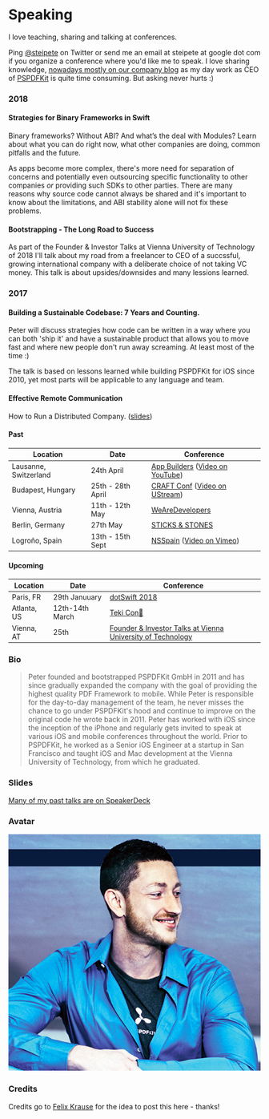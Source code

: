 # Speaking
I love teaching, sharing and talking at conferences.

Ping [@steipete](https://twitter.com/steipete) on Twitter or send me an email at steipete at google dot com if you organize a conference where you'd like me to speak. I love sharing knowledge, [nowadays mostly on our company blog](https://pspdfkit.com/blog/all/) as my day work as CEO of [PSPDFKit](https://pspdfkit.com) is quite time consuming. But asking never hurts :)

### 2018

#### Strategies for Binary Frameworks in Swift

Binary frameworks? Without ABI? And what’s the deal with Modules? Learn about what you can do right now, what other companies are doing, common pitfalls and the future. 

As apps become more complex, there's more need for separation of concerns and potentially even outsourcing specific functionality to other companies _or_ providing such SDKs to other parties. There are many reasons why source code cannot always be shared and it's important to know about the limitations, and ABI stability alone will not fix these problems.

#### Bootstrapping - The Long Road to Success

As part of the Founder & Investor Talks at Vienna University of Technology of 2018 I'll talk about my road from a freelancer to CEO of a succssful, growing international company with a deliberate choice of not taking VC money. This talk is about upsides/downsides and many lessions learned.

### 2017

#### Building a Sustainable Codebase: 7 Years and Counting.

Peter will discuss strategies how code can be written in a way where you can both 'ship it' and have a sustainable product that allows you to move fast and where new people don't run away screaming. At least most of the time :)

The talk is based on lessons learned while building PSPDFKit for iOS since 2010, yet most parts will be applicable to any language and team.

#### Effective Remote Communication

How to Run a Distributed Company. ([slides](https://speakerdeck.com/steipete/effective-remote-communication-how-to-run-a-distributed-company))

#### Past

Location | Date | Conference
---------|------|------------
Lausanne, Switzerland | 24th April | [App Builders](https://www.appbuilders.ch/) ([Video on YouTube](https://youtu.be/AxF2NuDKxdY))
Budapest, Hungary | 25th - 28th April | [CRAFT Conf](https://craft-conf.com/) ([Video on UStream](http://www.ustream.tv/recorded/102891080))
Vienna, Austria | 11th - 12th May | [WeAreDevelopers](http://www.wearedevelopers.org/)
Berlin, Germany | 27th May | [STICKS & STONES](http://www.sticks-and-stones.com/)
Logroño, Spain | 13th - 15th Sept | [NSSpain](http://www.nsspain.com/) ([Video on Vimeo](https://vimeo.com/235530912))

#### Upcoming

Location | Date | Conference
---------|------|------------
Paris, FR | 29th Januuary |  [dotSwift 2018](https://www.dotswift.io/)
Atlanta, US | 12th-14th March |  [Teki Con🍍](https://teki-con.com/)
Vienna, AT | 25th  | [Founder & Investor Talks at Vienna University of Technology](https://i2c.ec.tuwien.ac.at/home/events-1/founder-investor-talk-series/)

### Bio

>Peter founded and bootstrapped PSPDFKit GmbH in 2011 and has since gradually expanded the company with the goal of providing the highest quality PDF Framework to mobile. While Peter is responsible for the day-to-day management of the team, he never misses the chance to go under PSPDFKit's hood and continue to improve on the original code he wrote back in 2011.
>Peter has worked with iOS since the inception of the iPhone and regularly gets invited to speak at various iOS and mobile conferences throughout the world. Prior to PSPDFKit, he worked as a Senior iOS Engineer at a startup in San Francisco and taught iOS and Mac development at the Vienna University of Technology, from which he graduated.

### Slides

[Many of my past talks are on SpeakerDeck](https://speakerdeck.com/steipete)

### Avatar

![My avatar image is in this repo.](https://github.com/steipete/speaking/blob/master/steipete-avatar-2016%2B.jpg)

### Credits

Credits go to [Felix Krause](https://github.com/krausefx/speaking) for the idea to post this here - thanks!
